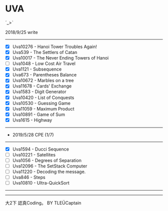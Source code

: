 # UVA

ˊ_>ˋ

2018/9/25 write



-------------------------------------------------------------------
* [x] Uva10276 - Hanoi Tower Troubles Again!
* [x] Uva539 - The Settlers of Catan
* [x] Uva10017 - The Never Ending Towers of Hanoi
* [ ] Uva1048 - Low Cost Air Travel
* [x] Uva1121 - Subsequence
* [x] Uva673 - Parentheses Balance
* [x] Uva10672 - Marbles on a tree
* [x] Uva11678 - Cards' Exchange
* [x] Uva1583 - Digit Generator
* [x] Uva10420 - List of Conquests
* [x] Uva10530 - Guessing Game
* [x] Uva11059 - Maximum Product
* [x] Uva10891 - Game of Sum
* [x] Uva1615 - Highway
************
* 2019/5/28 CPE (1/7)
************
* [x] Uva1594 - Ducci Sequence
* [ ] Uva10221 - Satellites
* [ ] Uva1056 - Degrees of Separation
* [ ] Uva12096 - The SetStack Computer
* [ ] Uva11220 - Decoding the message.
* [ ] Uva846 - Steps
* [ ] Uva10810 - Ultra-QuickSort
---------------
-------------------------------------------------------------------
大2下 認真Coding。
                                             BY TLEÜCaptain
